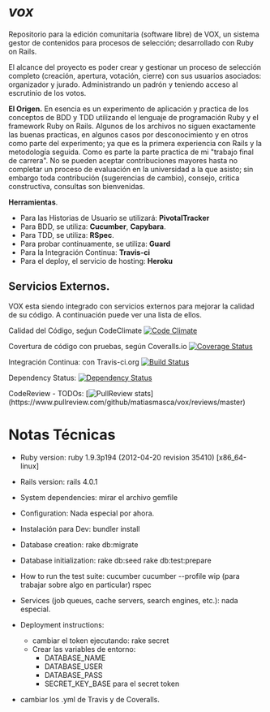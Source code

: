 ***vox***
===
Repositorio para la edición comunitaria (software libre) de VOX, un sistema gestor de contenidos para procesos de selección; desarrollado con Ruby on Rails.

El alcance del proyecto es poder crear y gestionar un proceso de selección completo (creación, apertura, votación, cierre) con sus usuarios asociados: organizador y jurado. Administrando un padrón y teniendo acceso al escrutinio de los votos.

**El Origen.**
En esencia es un experimento de aplicación y practica de los conceptos de BDD y TDD utilizando el lenguaje de programación Ruby y el framework Ruby on Rails.
Algunos de los archivos no siguen exactamente las buenas practicas, en algunos casos por desconocimiento y en otros como parte del experimento; ya que es la primera experiencia con Rails y la metodología seguida.
Como es parte la parte practica de mi "trabajo final de carrera". No se pueden aceptar contribuciones mayores hasta no completar un proceso de evaluación en la universidad a la que asisto; sin embargo toda contribución (sugerencias de cambio), consejo, critica constructiva, consultas son bienvenidas.

**Herramientas**.
  - Para las Historias de Usuario se utilizará: **PivotalTracker**
  - Para BDD, se utiliza: **Cucumber**, **Capybara**.
  - Para TDD, se utiliza: **RSpec**.
  - Para probar continuamente, se utiliza: **Guard**
  - Para la Integración Continua: **Travis-ci**
  - Para el deploy, el servicio de hosting: **Heroku**

**Servicios Externos.**
-----------------------
VOX esta siendo integrado con servicios externos para mejorar la calidad de su código. A continuación puede ver una lista de ellos.

Calidad del Código, seǵun CodeClimate
    [![Code Climate](https://codeclimate.com/github/matiasmasca/vox.png)](https://codeclimate.com/github/matiasmasca/vox)

Covertura de código con pruebas, según Coveralls.io
    [![Coverage Status](https://coveralls.io/repos/matiasmasca/vox/badge.png)](https://coveralls.io/r/matiasmasca/vox)

Integración Continua: con Travis-ci.org
    [![Build Status](https://travis-ci.org/matiasmasca/vox.svg?branch=master)](https://travis-ci.org/matiasmasca/vox)

Dependency Status:
    [![Dependency Status](https://gemnasium.com/matiasmasca/vox.svg)](https://gemnasium.com/matiasmasca/vox)

CodeReview - TODOs:
[![PullReview stats](https://www.pullreview.com/github/matiasmasca/vox/badges/master.svg?)](https://www.pullreview.com/github/matiasmasca/vox/reviews/master)



**Notas Técnicas**
===========

* Ruby version:
    ruby 1.9.3p194 (2012-04-20 revision 35410) [x86_64-linux]

* Rails version:
    rails 4.0.1

* System dependencies:
    mirar el archivo gemfile

* Configuration:
    Nada especial por ahora.

* Instalación para Dev:
    bundler install

* Database creation:
    rake db:migrate

* Database initialization:
    rake db:seed
    rake db:test:prepare

* How to run the test suite:
    cucumber
    cucumber --profile wip (para trabajar sobre algo en particular)
    rspec

* Services (job queues, cache servers, search engines, etc.):
    nada especial.

* Deployment instructions:
  - cambiar el token ejecutando: rake secret
  - Crear las variables de entorno:
    * DATABASE_NAME
    * DATABASE_USER
    * DATABASE_PASS
    * SECRET_KEY_BASE para el secret token
 - cambiar los .yml de Travis y de Coveralls.
